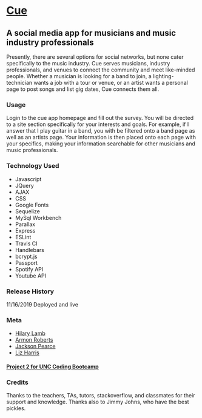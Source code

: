 # [Cue](https://project-2-uncbootcamp.herokuapp.com/)

## A social media app for musicians and music industry professionals

Presently, there are several options for social networks, but none cater specifically to the music industry. Cue serves musicians, industry professionals, and venues to connect the community and meet like-minded people. Whether a musician is looking for a band to join, a lighting-technician wants a job with a tour or venue, or an artist wants a personal page to post songs and list gig dates, Cue connects them all.

### Usage

Login to the cue app homepage and fill out the survey. You will be directed to a site section specifically for your interests and goals. For example, if I answer that I play guitar in a band, you with be filtered onto a band page as well as an artists page. Your information is then placed onto each page with your specifics, making your information searchable for other musicians and music professionals.

### Technology Used

- Javascript
- JQuery
- AJAX
- CSS
- Google Fonts
- Sequelize
- MySql Workbench
- Parallax
- Express
- ESLint
- Travis CI
- Handlebars
- bcrypt.js
- Passport
- Spotify API
- Youtube API

### Release History

11/16/2019 Deployed and live

### Meta

- [Hilary Lamb](https://github.com/hilarykathleen)
- [Armon Roberts](http://github.com/armonkahil)
- [Jackson Pearce](http://github.com/Jackson-Pearce)
- [Liz Harris](https://github.com/lizharris90210)


#### [Project 2 for UNC Coding Bootcamp](https://github.com/lizharris90210/project-2)

### Credits

Thanks to the teachers, TAs, tutors, stackoverflow, and classmates for their support and knowledge. Thanks also to Jimmy Johns, who have the best pickles.
